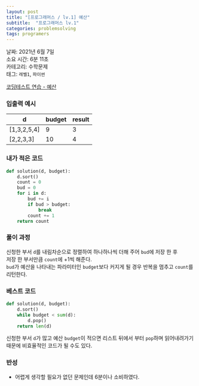 ```yaml
---
layout: post
title: "[프로그래머스 / lv.1] 예산"
subtitle:  "프로그래머스 lv.1"
categories: problemsolving
tags: programers
---
```


날짜: 2021년 6월 7일  
소요 시간: 6분 11초   
카테고리: 수학문제  
태그: `레벨1`, `파이썬`  


[코딩테스트 연습 - 예산](https://programmers.co.kr/learn/courses/30/lessons/12982)

### 입출력 예시  

|d|budget|result|
|---|---|---|
|[1,3,2,5,4]|9|3|
|[2,2,3,3]|10|4|  
    
### 내가 적은 코드
  
```python
def solution(d, budget):
    d.sort()
    count = 0
    bud = 0
    for i in d:
        bud += i
        if bud > budget:
            break
        count += 1
    return count
```
  
### 풀이 과정  
  
신청한 부서 `d`를 내림차순으로 정렬하여 하나하나씩 더해 주어 `bud`에 저장 한 후  
저장 한 부서만큼 `count`에 +1씩 해준다.  
`bud`가 예산을 나타내는 파라미터인 `budget`보다 커지게 될 경우 반복을 멈추고 `count`를 리턴한다.
  
### 베스트 코드
  
```python
def solution(d, budget):
    d.sort()
    while budget < sum(d):
        d.pop()
    return len(d)
```
  
신청한 부서 `d`가 많고 예산 `budget`이 적으면 리스트 뒤에서 부터 `pop`하며 읽어내려가기 때문에 비효율적인 코드가 될 수도 있다.
  
### 반성
- 어렵게 생각할 필요가 없던 문제인데 6분이나 소비하였다.  


